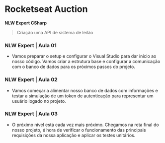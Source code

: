 # Rocketseat Auction

**NLW Expert CSharp**

> Criação uma API de sistema de leilão
  
### NLW Expert | Aula 01
- Vamos preparar o setup e configurar o Visual Studio para dar início ao nosso código. Vamos criar a estrutura base e configurar a comunicação com o banco de dados para os próximos passos do projeto.

### NLW Expert | Aula 02
- Vamos começar a alimentar nosso banco de dados com informações e testar a simulação de um token de autenticação para representar um usuário logado no projeto.

### NLW Expert | Aula 03
- O próximo nível está cada vez mais próximo. Chegamos na reta final do nosso projeto, é hora de verificar o funcionamento das principais requisições da nossa aplicação e aplicar os testes unitários.
